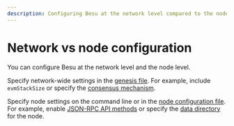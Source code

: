 ```yaml
---
description: Configuring Besu at the network level compared to the node level
---
```


# Network vs node configuration

You can configure Besu at the network level and the node level.

Specify network-wide settings in the [genesis file](../Reference/Config-Items.md). For example,
include `evmStackSize` or specify the
[consensus mechanism](Consensus-Protocols/Overview-Consensus.md).

Specify node settings on the command line or in the
[node configuration file](../how-to/configure/configuration-file.md). For example, enable
[JSON-RPC API methods](../Reference/API-Methods.md) or specify the
[data directory](../Reference/CLI/CLI-Syntax.md#data-path) for the node.
